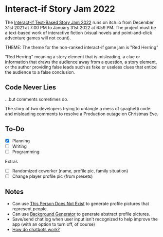 # Interact-if Story Jam 2022

The [Interact-if Text-Based Story Jam 2022](https://itch.io/jam/interact-if-non-ranked-2022) runs on itch.io from December 31st 2021 at 7:00 PM to January 31st 2022 at 6:59 PM. The project must be a text-based work of interactive fiction (visual novels and point-and-click adventure games will not count).

THEME: The theme for the non-ranked interact-if game jam is "Red Herring"

"Red Herring" meaning a story element that is misleading, a clue or information that draws the audience away from a question, a story element, or the author providing false leads such as fake or useless clues that entice the audience to a false conclusion.

## Code Never Lies
...but comments sometimes do.

The story of two developers trying to untangle a mess of spaghetti code and misleading comments to resolve a Production outage on Christmas Eve.

## To-Do
- [x] Planning
- [ ] Writing
- [ ] Programming

Extras
- [ ] Randomized coworker (name, profile pic, family situation)
- [ ] Change player profile pic (from presets)

## Notes
* Can use [This Person Does Not Exist](https://thispersondoesnotexist.com) to generate profile pictures that represent people.
* Can use [Background Generator](https://bggenerator.com) to generate abstract profile pictures.
* Save/send chat log when user input isn't recognized to help improve the app (with an option to turn off, of course)
* [How do chatbots work?](https://botscrew.com/blog/what-are-bots/)
